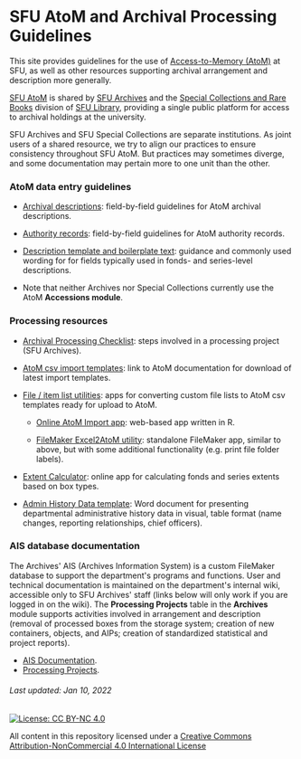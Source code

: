 # SFU AtoM and Archival Processing Guidelines
This site provides guidelines for the use of [Access-to-Memory (AtoM)](https://www.accesstomemory.org/en/) at SFU, as well as other resources supporting archival arrangement and description more generally.

[SFU AtoM](https://atom.archives.sfu.ca) is shared by [SFU Archives](https://www.sfu.ca/archives.html) and the [Special Collections and Rare Books](https://www.lib.sfu.ca/about/branches-depts/special-collections) division of [SFU Library](https://www.lib.sfu.ca), providing a single public platform for access to archival holdings at the university.

 SFU Archives and SFU Special Collections are separate institutions. As joint users of a shared resource, we try to align our practices to ensure consistency throughout SFU AtoM. But practices may sometimes diverge, and some documentation may pertain more to one unit than the other.

### AtoM data entry guidelines
- [Archival descriptions](archival-description/overview.md): field-by-field guidelines for AtoM archival descriptions.

- [Authority records](authority-records/overview.md): field-by-field guidelines for AtoM authority records.

- [Description template and boilerplate text](resources/description-template.md): guidance and commonly used wording for for fields typically used in fonds- and series-level descriptions.

- Note that neither Archives nor Special Collections currently use the AtoM **Accessions module**.

### Processing resources
- [Archival Processing Checklist](resources/archival-processing-checklist.md): steps involved in a processing project (SFU Archives).

- [AtoM csv import templates](https://wiki.accesstomemory.org/wiki/Resources/CSV_templates): link to AtoM documentation for download of latest import templates.

- [File / item list utilities](resources/file-item-lists.md): apps for converting custom file lists to AtoM csv templates ready for upload to AtoM.

    - [Online AtoM Import app](resrouces/online-atom-import-app.md): web-based app written in R.

    - [FileMaker Excel2AtoM utility](resources/atom2excel-utility.md): standalone FileMaker app, similar to above, but with some additional functionality (e.g. print file folder labels).

- [Extent Calculator](resources/extent-calculator.md): online app for calculating fonds and series extents based on box types.

- [Admin History Data template](downloads/admin-history-data-template.zip): Word document for presenting departmental administrative history data in visual, table format (name changes, reporting relationships, chief officers).

### AIS database documentation
The Archives' AIS (Archives Information System) is a custom FileMaker database to support the department's programs and functions. User and technical documentation is maintained on the department's internal wiki, accessible only to SFU Archives' staff (links below will only work if you are logged in on the wiki). The **Processing Projects** table in the **Archives** module supports activities involved in arrangement and description (removal of processed boxes from the storage system; creation of new containers, objects, and AIPs; creation of standardized statistical and project reports).
- [AIS Documentation](https://wiki.its.sfu.ca/departments/archives/index.php/AIS_User_Documentation).
- [Processing Projects](https://wiki.its.sfu.ca/departments/archives/index.php/Processing_Projects).

###### Last updated: Jan 10, 2022

[![License: CC BY-NC 4.0](https://img.shields.io/badge/License-CC%20BY--NC%204.0-lightgrey.svg)](https://creativecommons.org/licenses/by-nc/4.0/)

All content in this repository licensed under a [Creative Commons Attribution-NonCommercial 4.0 International License](https://creativecommons.org/licenses/by-nc/4.0/)
